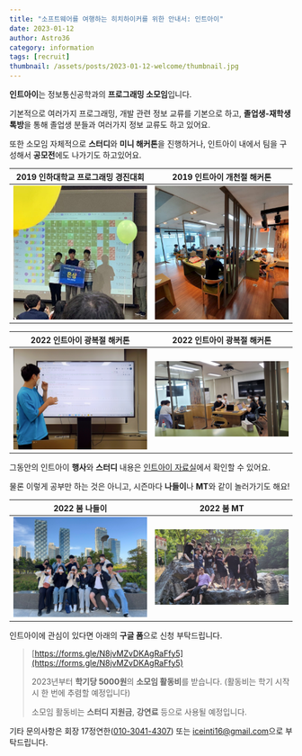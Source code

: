 ```yaml
---
title: "소프트웨어를 여행하는 히치하이커를 위한 안내서: 인트아이"
date: 2023-01-12
author: Astro36
category: information
tags: [recruit]
thumbnail: /assets/posts/2023-01-12-welcome/thumbnail.jpg
---
```


**인트아이**는 정보통신공학과의 **프로그래밍 소모임**입니다.

기본적으로 여러가지 프로그래밍, 개발 관련 정보 교류를 기본으로 하고, **졸업생-재학생 톡방**을 통해 졸업생 분들과 여러가지 정보 교류도 하고 있어요.

또한 소모임 자체적으로 **스터디**와 **미니 해커톤**을 진행하거나, 인트아이 내에서 팀을 구성해서 **공모전**에도 나가기도 하고있어요.

| 2019 인하대학교 프로그래밍 경진대회                | 2019 인트아이 개천절 해커톤                                       |
| -------------------------------------------------- | ----------------------------------------------------------------- |
| ![iupc](/assets/posts/2020-01-27-welcome/iupc.jpg) | ![hackathon](/assets/posts/2020-01-27-welcome/inti_hackathon.jpg) |


| 2022 인트아이 광복절 해커톤                             | 2022 인트아이 광복절 해커톤                             |
| ------------------------------------------------------- | ------------------------------------------------------- |
| ![hackathon](/assets/events/2022-08-15-hackathon-2.jpg) | ![hackathon](/assets/events/2022-08-15-hackathon-1.jpg) |

그동안의 인트아이 **행사**와 **스터디** 내용은 [인트아이 자료실](https://int-i.github.io/resources/)에서 확인할 수 있어요.

물론 이렇게 공부만 하는 것은 아니고, 시즌마다 **나들이**나 **MT**와 같이 놀러가기도 해요!

| 2022 봄 나들이                                           | 2022 봄 MT                                     |
| -------------------------------------------------------- | ---------------------------------------------- |
| ![picnic](/assets/events/2022-05-05-spring-picnic-1.jpg) | ![hackathon](/assets/events/2022-05-21-mt.jpg) |

인트아이에 관심이 있다면 아래의 **구글 폼**으로 신청 부탁드립니다.

> [https://forms.gle/N8jvMZvDKAgRaFfy5](https://forms.gle/N8jvMZvDKAgRaFfy5)
>
> 2023년부터 **학기당 5000원**의 **소모임 활동비**를 받습니다. (활동비는 학기 시작 시 한 번에 추렴할 예정입니다)
>
> 소모임 활동비는 **스터디 지원금**, **강연료** 등으로 사용될 예정입니다.

기타 문의사항은 회장 17정연한([010-3041-4307](tel:010-3041-4307)) 또는 [iceinti16@gmail.com](mailto:iceinti16@gmail.com)으로 부탁드립니다.
